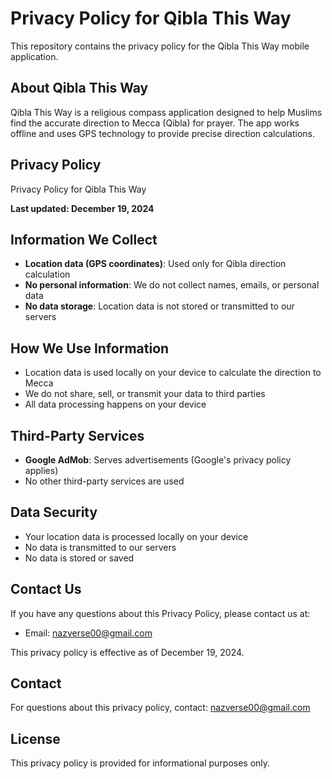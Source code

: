 # Privacy Policy for Qibla This Way

This repository contains the privacy policy for the Qibla This Way mobile application.

## About Qibla This Way
Qibla This Way is a religious compass application designed to help Muslims find the accurate direction to Mecca (Qibla) for prayer. The app works offline and uses GPS technology to provide precise direction calculations.

## Privacy Policy
 Privacy Policy for Qibla This Way

**Last updated: December 19, 2024**

## Information We Collect
- **Location data (GPS coordinates)**: Used only for Qibla direction calculation
- **No personal information**: We do not collect names, emails, or personal data
- **No data storage**: Location data is not stored or transmitted to our servers

## How We Use Information
- Location data is used locally on your device to calculate the direction to Mecca
- We do not share, sell, or transmit your data to third parties
- All data processing happens on your device

## Third-Party Services
- **Google AdMob**: Serves advertisements (Google's privacy policy applies)
- No other third-party services are used

## Data Security
- Your location data is processed locally on your device
- No data is transmitted to our servers
- No data is stored or saved

## Contact Us
If you have any questions about this Privacy Policy, please contact us at:
- Email: nazverse00@gmail.com

This privacy policy is effective as of December 19, 2024.

## Contact
For questions about this privacy policy, contact: nazverse00@gmail.com

## License
This privacy policy is provided for informational purposes only.
